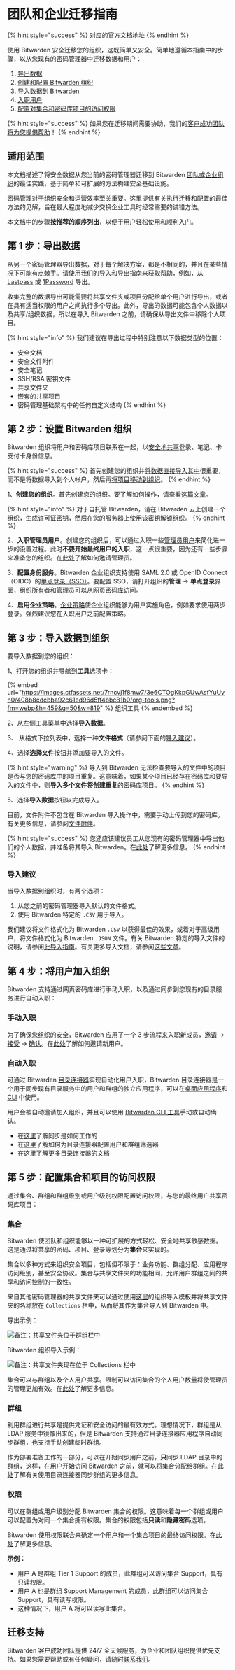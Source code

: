 # 团队和企业迁移指南

{% hint style="success" %}
对应的[官方文档地址](https://bitwarden.com/help/article/teams-enterprise-migration-guide/)
{% endhint %}

使用 Bitwarden 安全迁移您的组织，这既简单又安全。简单地遵循本指南中的步骤，以从您现有的密码管理器中迁移数据和用户：

1. [导出数据](teams-and-enterprise-migration-guide.md#step-1-export-your-data)
2. [创建和配置 Bitwarden 组织](teams-and-enterprise-migration-guide.md#step-2-setup-your-bitwarden-organization)
3. [导入数据到 Bitwarden](teams-and-enterprise-migration-guide.md#step-3-import-data-to-your-organization)
4. [入职用户](teams-and-enterprise-migration-guide.md#step-4-onboard-users-to-the-organization)
5. [配置对集合和密码库项目的访问权限](teams-and-enterprise-migration-guide.md#step-5-configure-access-to-collections-and-items)

{% hint style="success" %}
如果您在迁移期间需要协助，我们的[客户成功团队将为您提供帮助](../admin-console/more/lastpass-enterprise-migration-guide.md#migration-support)！
{% endhint %}

## 适用范围 <a href="#scope" id="scope"></a>

本文档描述了将安全数据从您当前的密码管理器迁移到 Bitwarden [团队或企业组织](../organizations/organizations.md)的最佳实践，基于简单和可扩展的方法构建安全基础设施。

密码管理对于组织安全和运营效率至关重要。这里提供有关执行迁移和配置的最佳方法的见解，旨在最大程度地减少交换企业工具时经常需要的试错方法。

本文档中的步骤**按推荐的顺序列出**，以便于用户轻松使用和顺利入门。

## 第 1 步：导出数据 <a href="#step-1-export-your-data" id="step-1-export-your-data"></a>

从另一个密码管理器导出数据，对于每个解决方案，都是不相同的，并且在某些情况下可能有点棘手。请使用我们的[导入和导出指南](../import-export/)来获取帮助，例如，从 [Lastpass](../password-manager/import-and-export/import-guides/import-data-from-lastpass.md#export-from-lastpass) 或 [1Password](../password-manager/import-and-export/import-guides/import-data-from-1password.md#export-your-1-password-1-pif-logins) 导出。

收集完整的数据导出可能需要将共享文件夹或项目分配给单个用户进行导出，或者在具有适当权限的用户之间执行多个导出。此外，导出的数据可能包含个人数据以及共享/组织数据，所以在导入 Bitwarden 之前，请确保从导出文件中移除个人项目。

{% hint style="info" %}
我们建议在导出过程中特别注意以下数据类型的位置：

* 安全文档
* 安全文件附件
* 安全笔记
* SSH/RSA 密钥文件
* 共享文件夹
* 嵌套的共享项目
* 密码管理基础架构中的任何自定义结构
{% endhint %}

## 第 2 步：设置 Bitwarden 组织 <a href="#step-2-setup-your-bitwarden-organization" id="step-2-setup-your-bitwarden-organization"></a>

Bitwarden 组织将用户和密码库项目联系在一起，以[安全地共享](../organizations/sharing.md)登录、笔记、卡支付卡身份信息。

{% hint style="success" %}
首先创建您的组织并[将数据直接导入其中](../import-export/import-data-to-an-organization.md)很重要，而不是将数据导入到个人帐户，然后再[将项目移动到组织](../organizations/sharing.md)。
{% endhint %}

1、**创建您的组织**。首先创建您的组织。要了解如何操作，请查看[这篇文章](../organizations/organizations.md#create-an-organization)。

{% hint style="info" %}
对于自托管 Bitwarden，请在 Bitwarden 云上创建一个组织，生成[许可证密钥](https://bitwarden.com/host/)，然后在您的服务器上使用该密钥[解锁组织](../self-hosting/licensing-for-paid-features.md#organization-license)。
{% endhint %}

2、**入职管理员用户**。创建您的组织后，可以通过入职一些[管理员用户](../admin-console/user-management/member-roles-and-permissions.md)来简化进一步的设置过程。此时**不要开始最终用户的入职**，这一点很重要，因为还有一些步骤来准备您的组织。在[此处](../organizations/user-management.md#onboard-users)了解如何邀请管理员。

3、**配置身份服务**。Bitwarden 企业组织支持使用 SAML 2.0 或 OpenID Connect（OIDC）的[单点登录（SSO）](../login-with-sso/about-login-with-sso.md)。要配置 SSO，请打开组织的**管理** → **单点登录**界面，[组织所有者和管理员](../admin-console/user-management/member-roles-and-permissions.md)可以从网页密码库访问。

4、**启用企业策略**。[企业策略](../organizations/enterprise-policies.md)使企业组织能够为用户实施角色，例如要求使用两步登录。强烈建议您在入职用户之前配置策略。

## 第 3 步：导入数据到组织 <a href="#step-3-import-data-to-your-organization" id="step-3-import-data-to-your-organization"></a>

要导入数据到您的组织：

1、打开您的组织并导航到**工具**选项卡：

{% embed url="https://images.ctfassets.net/7rncvj1f8mw7/3e6CTOgKkpGUwAsfYuUyn0/408b8cdcbba92c61ed96d5ff4bbc81b0/org-tools.png?fm=webp&h=459&q=50&w=819" %}
组织工具
{% endembed %}

2、从左侧工具菜单中选择**导入数据**。&#x20;

3、 从格式下拉列表中，选择一种**文件格式**（请参阅下面的[导入建议](teams-and-enterprise-migration-guide.md#import-recommendations)）。

4、选择**选择文件**按钮并添加要导入的文件。

{% hint style="warning" %}
导入到 Bitwarden 无法检查要导入的文件中的项目是否与您的密码库中的项目重复。这意味着，如果某个项目已经存在密码库和要导入的文件中，则**导入多个文件将创建重复**的密码库项目。
{% endhint %}

5、选择**导入数据**按钮以完成导入。

目前，文件附件不包含在 Bitwarden 导入操作中，需要手动上传到您的密码库。有关更多信息，请参阅[文件附件](../your-vault/file-attachments.md)。

{% hint style="success" %}
您还应该建议员工从您现有的密码管理器中导出他们的个人数据，并准备将其导入 Bitwarden。在[此处](../import-export/)了解更多信息。
{% endhint %}

### 导入建议 <a href="#import-recommendations" id="import-recommendations"></a>

当导入数据到组织时，有两个选项：

1. 从您之前的密码管理器导入默认的文件格式。
2. 使用 Bitwarden 特定的 `.CSV` 用于导入。

我们建议将文件格式化为 Bitwarden `.CSV` 以获得最佳的效果，或着对于高级用户，将文件格式化为 Bitwarden `.JSON` 文件。有关 Bitwarden 特定的导入文件的说明，请参阅[此导入指南](../import-export/condition-a-bitwarden-.csv-or-.json.md)。有关更多导入文档，请参阅[这些文章](../import-export/)。

## 第 4 步：将用户加入组织 <a href="#step-4-onboard-users-to-the-organization" id="step-4-onboard-users-to-the-organization"></a>

Bitwarden 支持通过网页密码库进行手动入职，以及通过同步到您现有的目录服务进行自动入职：

### 手动入职 <a href="#manual-onboarding" id="manual-onboarding"></a>

为了确保您组织的安全，Bitwarden 应用了一个 3 步流程来入职新成员，[邀请](../organizations/user-management.md#invite) → [接受](../organizations/user-management.md#accept) → [确认](../organizations/user-management.md#confirm)。在[此处](../organizations/user-management.md#onboard-users)了解如何邀请新用户。

### 自动入职 <a href="#automated-onboarding" id="automated-onboarding"></a>

可通过 Bitwarden [目录连接器](../directory-connector/about-directory-connector.md)实现自动化用户入职，Bitwarden 目录连接器是一个用于同步现有目录服务中的用户和群组的独立应用程序，可以在[桌面应用程序](../directory-connector/directory-connector-desktop-app.md)和 [CLI](../directory-connector/directory-connector-cli.md) 中使用。

用户会被自动邀请加入组织，并且可以使用 [Bitwarden CLI 工具](../password-manager/developer-tools/password-manager-cli.md#confirm)手动或自动确认。

* 在[这里](../directory-connector/about-directory-connector.md)了解同步是如何工作的
* 在[这里](../directory-connector/sync-options-and-filters.md)了解如何为目录连接器配置用户和群组筛选器
* 在[这里](../directory-connector/)了解更多目录连接器的文档

## 第 5 步：配置集合和项目的访问权限 <a href="#step-5-configure-access-to-collections-and-items" id="step-5-configure-access-to-collections-and-items"></a>

通过集合、群组和群组级别或用户级别权限配置访问权限，与您的最终用户共享密码库项目：

### 集合 <a href="#collections" id="collections"></a>

Bitwarden 使团队和组织能够以一种可扩展的方式轻松、安全地共享敏感数据。这是通过将共享的密码、项目、登录等划分为**集合**来实现的。

集合以多种方式来组织安全项目，包括但不限于：业务功能、群组分配、应用程序访问级别，甚至安全协议。集合与共享文件夹的功能相同，允许用户群组之间的共享和访问控制的一致性。

来自其他密码管理器的共享文件夹可以通过使用[这里](https://bitwarden.com/help/files/bitwarden_export_org.csv)的组织导入模板并将共享文件夹的名称放在 `Collections` 栏中，从而将其作为集合导入到 Bitwarden 中。

导出示例：

![备注：共享文件夹位于群组栏中](https://raw.githubusercontent.com/bitwarden/help/master/images/migration/lp-export.png)

Bitwarden 组织导入示例：

![备注：共享文件夹现在位于 Collections 栏中](https://raw.githubusercontent.com/bitwarden/help/master/images/migration/bw-import.png)

集合可以与群组以及个人用户共享。限制可以访问集合的个人用户数量将使管理员的管理更加有效。在[此处](../organizations/collections.md)了解更多信息。

### 群组 <a href="#groups" id="groups"></a>

利用群组进行共享是提供凭证和安全访问的最有效方式。理想情况下，群组是从 LDAP 服务中镜像出来的，但是 Bitwarden 支持通过目录连接器应用程序自动同步群组，也支持手动创建临时群组。

作为部署准备工作的一部分，可以在开始同步用户之前，**只**同步 LDAP 目录中的群组，这样，在用户开始访问 Bitwarden 之前，就可以将集合分配给群组。在[此处](../directory-connector/sync-options-and-filters.md)了解有关使用目录连接器同步群组的更多信息。

### 权限 <a href="#permissions" id="permissions"></a>

可以在群组或用户级别分配 Bitwarden 集合的权限。这意味着每一个群组或用户可以配置为对同一个集合拥有权限。集合的权限包括**只读**和**隐藏密码**选项。

Bitwarden 使用权限联合来确定一个用户和一个集合项目的最终访问权限。在[此处](../admin-console/user-management/member-roles-and-permissions.md#access-control)了解更多信息。

**示例：**

* 用户 A 是群组 Tier 1 Support 的成员，此群组可以访问集合 Support，具有只读权限。
* 用户 A 也是群组 Support Management  的成员，此群组可以访问集合 Support，具有读写权限。
* 这种情况下，用户 A 将可以读写此集合。

## 迁移支持 <a href="#migration-support" id="migration-support"></a>

Bitwarden 客户成功团队提供 24/7 全天候服务，为企业和团队组织提供优先支持。如果您需要帮助或有任何疑问，请随时[联系我们](https://bitwarden.com/contact)。
